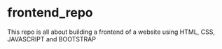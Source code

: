 # frontend_repo
This repo is all about building a frontend of a website using HTML, CSS, JAVASCRIPT and BOOTSTRAP
